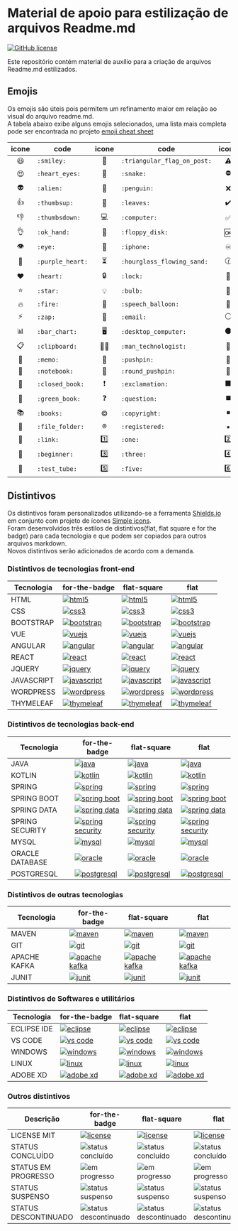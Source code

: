 # Material de apoio para estilização de arquivos Readme.md
<a href="https://unlicense.org/" target="_blank"><img alt="GitHub license" src="https://img.shields.io/github/license/CastroFilipe/readme-resources"></a>  

Este repositório contém material de auxílio para a criação de arquivos Readme.md estilizados.  

<h2>Emojis</h2>

Os emojis são úteis pois permitem um refinamento maior em relação ao visual do arquivo readme.md.  
A tabela abaixo exibe alguns emojis selecionados, uma lista mais completa pode ser encontrada no projeto [emoji cheat sheet](https://github.com/ikatyang/emoji-cheat-sheet)

| icone | code | icone | code | icone | code |
| :-: | - | :-: | - | :-: | - |
| :smiley: | `:smiley:` | :triangular_flag_on_post: | `:triangular_flag_on_post:` | :warning: | `:warning:` |
| :heart_eyes: | `:heart_eyes:` | :snake: | `:snake:` | :no_entry: | `:no_entry:` |
| :alien: | `:alien:` | :penguin: | `:penguin:` | :x: | `:x:` |
| :thumbsup: | `:thumbsup:` | :leaves: | `:leaves:` | :heavy_check_mark: | `:heavy_check_mark:` |
| :thumbsdown: | `:thumbsdown:` | :computer: | `:computer:` | :white_check_mark: | `:white_check_mark:` |
| :ok_hand: | `:ok_hand:` | :floppy_disk: | `:floppy_disk:` | :ok: | `:ok:` |
| :eye: | `:eye:` | :iphone: | `:iphone:` | :infinity: | `:infinity:` |
| :purple_heart: | `:purple_heart:` | :hourglass_flowing_sand: | `:hourglass_flowing_sand:` | :clock130: | `:clock130:` |
| :heart: | `:heart:` | :lock: | `:lock:` | :key: | `:key:` |
| :star:  | `:star:` | :bulb: | `:bulb:` | :red_circle: | `:red_circle:` |
| :fire:  | `:fire: ` | :speech_balloon:  | `:speech_balloon: ` | :large_blue_circle:  | `:large_blue_circle: ` |
| :zap: | `:zap:` | :email: | `:email:` | :white_circle: | `:white_circle:` |
| :bar_chart: | `:bar_chart:` | :desktop_computer:   | `:desktop_computer: ` | :black_circle: | `:black_circle:` |
| :clipboard: | `:clipboard:` |  :man_technologist:  | `:man_technologist:` | :large_blue_diamond: | `:large_blue_diamond:` |
| :memo: | `:memo:` |  :pushpin: | `:pushpin:` | :small_orange_diamond: | `:small_orange_diamond:` |
| :notebook: | `:notebook:` | :round_pushpin: | `:round_pushpin:` | :large_orange_diamond: | `:large_orange_diamond:` |
| :closed_book: | `:closed_book:` | :exclamation: | `:exclamation:` | :black_large_square: | `:black_large_square:` |
| :green_book: | `:green_book:` | :question: | `:question:` | :black_medium_square: | `:black_medium_square:` |
| :books: | `:books:` | :copyright: | `:copyright:` | :black_medium_small_square: | `:black_medium_small_square:` |
| :file_folder: | `:file_folder:` | :registered: | `:registered:` | :black_small_square: | `:black_small_square:` |
| :link: | `:link:` | :one: | `:one:` | :two: | `:two:` |
| :beginner: | `:beginner:` | :three: | `:three:` | :four: | `:four:` |
| :test_tube: | `:test_tube:` | :five: | `:five:` | :six: | `:six:` |

<h2>Distintivos</h2>

Os distintivos foram personalizados utilizando-se a ferramenta [Shields.io](https://shields.io/) em conjunto com projeto de ícones [Simple icons](https://simpleicons.org/).  
Foram desenvolvidos três estilos de distintivos(flat, flat square e for the badge) para cada tecnologia e que podem ser copiados para outros arquivos markdown.  
Novos distintivos serão adicionados de acordo com a demanda.

<h3>Distintivos de tecnologias front-end</h3>

<!--Início tecnologias front-end-->
<table>
    <thead>
        <tr>
            <th>Tecnologia</th>
            <th>for-the-badge</th>
            <th>flat-square</th>
            <th>flat</th>
        </tr>
    </thead>
    <tbody>
        <tr>
            <td valign="middle">
                HTML
            </td>
            <td valign="middle">
                <a href="https://www.w3.org/standards/webdesign/htmlcss" target="_blank"><img
                        src="https://img.shields.io/badge/HTML-MARKUP-brown?style=for-the-badge&logo=html5"
                        alt="html5"></a>
            </td>
            <td valign="middle">
                <a href="https://www.w3.org/standards/webdesign/htmlcss" target="_blank"><img
                        src="https://img.shields.io/badge/HTML-MARKUP-brown?style=flat-square&logo=html5"
                        alt="html5"></a>
            </td>
            <td valign="middle">
                <a href="https://www.w3.org/standards/webdesign/htmlcss" target="_blank"><img
                        src="https://img.shields.io/badge/HTML-MARKUP-brown?style=flat&logo=html5" alt="html5"></a>
            </td>
        </tr>
        <tr></tr>
        <tr>
            <td valign="middle">
                CSS
            </td>
            <td valign="middle">
                <a href="https://www.w3.org/standards/webdesign/htmlcss" target="_blank"><img
                        src="https://img.shields.io/badge/CSS-STYLE-blue?style=for-the-badge&logo=css3" alt="css3"></a>
            </td>
            <td valign="middle">
                <a href="https://www.w3.org/standards/webdesign/htmlcss" target="_blank"><img
                        src="https://img.shields.io/badge/CSS-STYLE-blue?style=flat-square&logo=css3" alt="css3"></a>
            </td>
            <td valign="middle">
                <a href="https://www.w3.org/standards/webdesign/htmlcss" target="_blank"><img
                        src="https://img.shields.io/badge/CSS-STYLE-blue?style=flat&logo=css3" alt="css3"></a>
            </td>
        </tr>
        <tr></tr>
        <tr>
            <td valign="middle">
                BOOTSTRAP
            </td>
            <td valign="middle">
                <a href="https://getbootstrap.com/" target="_blank"><img
                        src="https://img.shields.io/badge/BOOTSTRAP-CSS%20FRAMEWORK-6c37b8?style=for-the-badge&logo=bootstrap"
                        alt="bootstrap"></a>
            </td>
            <td valign="middle">
                <a href="https://getbootstrap.com/" target="_blank"><img
                        src="https://img.shields.io/badge/BOOTSTRAP-CSS%20FRAMEWORK-6c37b8?style=flat-square&logo=bootstrap"
                        alt="bootstrap"></a>
            </td>
            <td valign="middle">
                <a href="https://getbootstrap.com/" target="_blank"><img
                        src="https://img.shields.io/badge/BOOTSTRAP-CSS%20FRAMEWORK-6c37b8?style=flat&logo=bootstrap"
                        alt="bootstrap"></a>
            </td>
        </tr>
        <tr></tr>
        <tr>
            <td valign="middle">
                VUE
            </td>
            <td valign="middle">
                <a href="https://vuejs.org/" target="_blank"><img
                        src="https://img.shields.io/badge/VUE-FRAMEWORK-3fba84?style=for-the-badge&logo=vue.js"
                        alt="vuejs"></a>
            </td>
            <td valign="middle">
                <a href="https://vuejs.org/" target="_blank"><img
                        src="https://img.shields.io/badge/VUE-FRAMEWORK-3fba84?style=flat-square&logo=vue.js"
                        alt="vuejs"></a>
            </td>
            <td valign="middle">
                <a href="https://vuejs.org/" target="_blank"><img
                        src="https://img.shields.io/badge/VUE-FRAMEWORK-3fba84?style=flat&logo=vue.js" alt="vuejs"></a>
            </td>
        </tr>
        <tr></tr>
        <tr>
            <td valign="middle">
                ANGULAR
            </td>
            <td valign="middle">
                <a href="https://angular.io/" target="_blank"><img
                        src="https://img.shields.io/badge/ANGULAR-FRAMEWORK-dd0031?style=for-the-badge&logo=angular"
                        alt="angular"></a>
            </td>
            <td valign="middle">
                <a href="https://angular.io/" target="_blank"><img
                        src="https://img.shields.io/badge/ANGULAR-FRAMEWORK-dd0031?style=flat-square&logo=angular"
                        alt="angular"></a>
            </td>
            <td valign="middle">
                <a href="https://angular.io/" target="_blank"><img
                        src="https://img.shields.io/badge/ANGULAR-FRAMEWORK-dd0031?style=flat&logo=angular"
                        alt="angular"></a>
            </td>
        </tr>
        <tr></tr>
        <tr>
            <td valign="middle">
                REACT
            </td>
            <td valign="middle">
                <a href="https://reactjs.org/" target="_blank"><img
                        src="https://img.shields.io/badge/REACT-JS%20LIBRARY-59afc5?style=for-the-badge&logo=react"
                        alt="react"></a>
            </td>
            <td valign="middle">
                <a href="https://reactjs.org/" target="_blank"><img
                        src="https://img.shields.io/badge/REACT-JS%20LIBRARY-59afc5?style=flat-square&logo=react"
                        alt="react"></a>
            </td>
            <td valign="middle">
                <a href="https://reactjs.org/" target="_blank"><img
                        src="https://img.shields.io/badge/REACT-JS%20LIBRARY-59afc5?style=flat&logo=react"
                        alt="react"></a>
            </td>
        </tr>
        <tr></tr>
        <tr>
            <td valign="middle">
                JQUERY
            </td>
            <td valign="middle">
                <a href="https://jquery.com/" target="_blank"><img
                        src="http://img.shields.io/badge/JQUERY-JS%20LIBRARY-0b0b58?style=for-the-badge&logo=jquery"
                        alt="jquery"></a>
            </td>
            <td valign="middle">
                <a href="https://jquery.com/" target="_blank"><img
                        src="http://img.shields.io/badge/JQUERY-JS%20LIBRARY-0b0b58?style=flat-square&logo=jquery"
                        alt="jquery"></a>
            </td>
            <td valign="middle">
                <a href="https://jquery.com/" target="_blank"><img
                        src="http://img.shields.io/badge/JQUERY-JS%20LIBRARY-0b0b58?style=flat&logo=jquery"
                        alt="jquery"></a>
            </td>
        </tr>
        <tr></tr>
        <tr>
            <td valign="middle">
                JAVASCRIPT
            </td>
            <td valign="middle">
                <a href="https://developer.mozilla.org/pt-BR/docs/Web/JavaScript" target="_blank"><img
                        src="https://img.shields.io/badge/JAVASCRIPT-PROGRAMMING-dbc412?style=for-the-badge&logo=javascript"
                        alt="javascript"></a>
            </td>
            <td valign="middle">
                <a href="https://developer.mozilla.org/pt-BR/docs/Web/JavaScript" target="_blank"><img
                        src="https://img.shields.io/badge/JAVASCRIPT-PROGRAMMING-dbc412?style=flat-square&logo=javascript"
                        alt="javascript"></a>
            </td>
            <td valign="middle">
                <a href="https://developer.mozilla.org/pt-BR/docs/Web/JavaScript" target="_blank"><img
                        src="https://img.shields.io/badge/JAVASCRIPT-PROGRAMMING-dbc412?style=flat&logo=javascript"
                        alt="javascript"></a>
            </td>
        </tr>
        <tr></tr>
        <tr>
            <td valign="middle">
                WORDPRESS
            </td>
            <td valign="middle">
                <a href="https://wordpress.com/" target="_blank"><img
                        src="https://img.shields.io/badge/WORDPRESS-TOOLS-f7941e?style=for-the-badge&logo=wordpress"
                        alt="wordpress"></a>
            </td>
            <td valign="middle">
                <a href="https://wordpress.com/" target="_blank"><img
                        src="https://img.shields.io/badge/WORDPRESS-TOOLS-f7941e?style=flat-square&logo=wordpress"
                        alt="wordpress"></a>
            </td>
            <td valign="middle">
                <a href="https://wordpress.com/" target="_blank"><img
                        src="https://img.shields.io/badge/WORDPRESS-TOOLS-f7941e?style=flat&logo=wordpress"
                        alt="wordpress"></a>
            </td>
        </tr>
        <tr></tr>
        <tr>
            <td valign="middle">
                THYMELEAF
            </td>
            <td valign="middle">
                <a href="https://www.thymeleaf.org/" target="_blank"><img
                        src="https://img.shields.io/badge/THYMELEAF-TEMPLATE%20ENGINE-005f0f?style=for-the-badge"
                        alt="thymeleaf"></a>
            </td>
            <td valign="middle">
                <a href="https://www.thymeleaf.org/" target="_blank"><img
                        src="https://img.shields.io/badge/THYMELEAF-TEMPLATE%20ENGINE-005f0f?style=flat-square"
                        alt="thymeleaf"></a>
            </td>
            <td valign="middle">
                <a href="https://www.thymeleaf.org/" target="_blank"><img
                        src="https://img.shields.io/badge/THYMELEAF-TEMPLATE%20ENGINE-005f0f?style=flat"
                        alt="thymeleaf"></a>
            </td>
        </tr>
        <tr></tr>
    </tbody>
</table>
<!--Fim tecnologias front-end-->

<h3>Distintivos de tecnologias back-end</h3>

<!--Início tecnologias back-end-->
<table>
    <thead>
        <tr>
            <th>Tecnologia</th>
            <th>for-the-badge</th>
            <th>flat-square</th>
            <th>flat</th>
        </tr>
    </thead>
    <tbody>
        <tr>
            <td valign="middle">
                JAVA
            </td>
            <td valign="middle">
                <a href="https://www.java.com/" target="_blank"><img
                        src="https://img.shields.io/badge/JAVA-PROGRAMMING-c52727?style=for-the-badge&logo=java"
                        alt="java"></a>
            </td>
            <td valign="middle">
                <a href="https://www.java.com/" target="_blank"><img
                        src="https://img.shields.io/badge/JAVA-PROGRAMMING-c52727?style=flat-square&logo=java"
                        alt="java"></a>
            </td>
            <td valign="middle">
                <a href="https://www.java.com/" target="_blank"><img
                        src="https://img.shields.io/badge/JAVA-PROGRAMMING-c52727?style=flat&logo=java" alt="java"></a>
            </td>
        </tr>
        <tr></tr>
        <tr>
            <td valign="middle">
                KOTLIN
            </td>
            <td valign="middle">
                <a href="https://kotlinlang.org/" target="_blank"><img
                        src="https://img.shields.io/badge/KOTLIN-PROGRAMMING-0096d9?style=for-the-badge&logo=kotlin"
                        alt="kotlin"></a>
            </td>
            <td valign="middle">
                <a href="https://kotlinlang.org/" target="_blank"><img
                        src="https://img.shields.io/badge/KOTLIN-PROGRAMMING-0096d9?style=flat-square&logo=kotlin"
                        alt="kotlin"></a>
            </td>
            <td valign="middle">
                <a href="https://kotlinlang.org/" target="_blank"><img
                        src="https://img.shields.io/badge/KOTLIN-PROGRAMMING-0096d9?style=flat&logo=kotlin" alt="kotlin"></a>
            </td>
        </tr>
        <tr></tr>
        <tr>
            <td valign="middle">
                SPRING
            </td>
            <td valign="middle">
                <a href="https://spring.io/projects/spring-framework" target="_blank"><img
                        src="https://img.shields.io/badge/SPRING-FRAMEWORK-6cb33e?style=for-the-badge&logo=spring"
                        alt="spring"></a>
            </td>
            <td valign="middle">
                <a href="https://spring.io/projects/spring-framework" target="_blank"><img
                        src="https://img.shields.io/badge/SPRING-FRAMEWORK-6cb33e?style=flat-square&logo=spring"
                        alt="spring"></a>
            </td>
            <td valign="middle">
                <a href="https://spring.io/projects/spring-framework" target="_blank"><img
                        src="https://img.shields.io/badge/SPRING-FRAMEWORK-6cb33e?style=flat&logo=spring"
                        alt="spring"></a>
            </td>
        </tr>
        <tr></tr>
        <tr>
            <td valign="middle">
                SPRING BOOT
            </td>
            <td valign="middle">
                <a href="https://spring.io/projects/spring-boot" target="_blank"><img
                        src="https://img.shields.io/badge/SPRING%20BOOT-FRAMEWORK-6cb33e?style=for-the-badge&logo=spring"
                        alt="spring boot"></a>
            </td>
            <td valign="middle">
                <a href="https://spring.io/projects/spring-boot" target="_blank"><img
                        src="https://img.shields.io/badge/SPRING%20BOOT-FRAMEWORK-6cb33e?style=flat-square&logo=spring"
                        alt="spring boot"></a>
            </td>
            <td valign="middle">
                <a href="https://spring.io/projects/spring-boot" target="_blank"><img
                        src="https://img.shields.io/badge/SPRING%20BOOT-FRAMEWORK-6cb33e?style=flat&logo=spring"
                        alt="spring boot"></a>
            </td>
        </tr>
        <tr></tr>
        <tr>
            <td valign="middle">
                SPRING DATA
            </td>
            <td valign="middle">
                <a href="https://spring.io/projects/spring-data" target="_blank"><img
                        src="https://img.shields.io/badge/SPRING%20DATA-FRAMEWORK-6cb33e?style=for-the-badge&logo=spring"
                        alt="spring data"></a>
            </td>
            <td valign="middle">
                <a href="https://spring.io/projects/spring-data" target="_blank"><img
                        src="https://img.shields.io/badge/SPRING%20DATA-FRAMEWORK-6cb33e?style=flat-square&logo=spring"
                        alt="spring data"></a>
            </td>
            <td valign="middle">
                <a href="https://spring.io/projects/spring-data" target="_blank"><img
                        src="https://img.shields.io/badge/SPRING%20DATA-FRAMEWORK-6cb33e?style=flat&logo=spring"
                        alt="spring data"></a>
            </td>
        </tr>
        <tr></tr>
        <tr>
            <td valign="middle">
                SPRING SECURITY
            </td>
            <td valign="middle">
                <a href="https://spring.io/projects/spring-security" target="_blank"><img
                        src="https://img.shields.io/badge/SPRING%20SECURITY-FRAMEWORK-6cb33e?style=for-the-badge&logo=spring"
                        alt="spring security"></a>
            </td>
            <td valign="middle">
                <a href="https://spring.io/projects/spring-security" target="_blank"><img
                        src="https://img.shields.io/badge/SPRING%20SECURITY-FRAMEWORK-6cb33e?style=flat-square&logo=spring"
                        alt="spring security"></a>
            </td>
            <td valign="middle">
                <a href="https://spring.io/projects/spring-security" target="_blank"><img
                        src="https://img.shields.io/badge/SPRING%20SECURITY-FRAMEWORK-6cb33e?style=flat&logo=spring"
                        alt="spring security"></a>
            </td>
        </tr>
        <tr></tr>
        <tr>
            <td valign="middle">
                MYSQL
            </td>
            <td valign="middle">
                <a href="https://www.mysql.com/" target="_blank"><img
                        src="https://img.shields.io/badge/MYSQL-DATABASE-017089?style=for-the-badge&logo=mysql"
                        alt="mysql"></a>
            </td>
            <td valign="middle">
                <a href="https://www.mysql.com/" target="_blank"><img
                        src="https://img.shields.io/badge/MYSQL-DATABASE-017089?style=flat-square&logo=mysql"
                        alt="mysql"></a>
            </td>
            <td valign="middle">
                <a href="https://www.mysql.com/" target="_blank"><img
                        src="https://img.shields.io/badge/MYSQL-DATABASE-017089?style=flat&logo=mysql" alt="mysql"></a>
            </td>
        </tr>
        <tr></tr>
        <tr>
            <td valign="middle">
                ORACLE DATABASE
            </td>
            <td valign="middle">
                <a href="https://www.oracle.com/" target="_blank"><img
                        src="https://img.shields.io/badge/ORACLE-DATABASE-ee0101?style=for-the-badge&logo=oracle"
                        alt="oracle"></a>
            </td>
            <td valign="middle">
                <a href="https://www.oracle.com/" target="_blank"><img
                        src="https://img.shields.io/badge/ORACLE-DATABASE-ee0101?style=flat-square&logo=oracle"
                        alt="oracle"></a>
            </td>
            <td valign="middle">
                <a href="https://www.oracle.com/" target="_blank"><img
                        src="https://img.shields.io/badge/ORACLE-DATABASE-ee0101?style=flat&logo=oracle"
                        alt="oracle"></a>
            </td>
        </tr>
        <tr></tr>
        <tr>
            <td valign="middle">
                POSTGRESQL
            </td>
            <td valign="middle">
                <a href="https://www.postgresql.org/" target="_blank"><img
                        src="https://img.shields.io/badge/POSTGRESQL-DATABASE-336791?style=for-the-badge&logo=postgresql"
                        alt="postgresql"></a>
            </td>
            <td valign="middle">
                <a href="https://www.postgresql.org/" target="_blank"><img
                        src="https://img.shields.io/badge/POSTGRESQL-DATABASE-336791?style=flat-square&logo=postgresql"
                        alt="postgresql"></a>
            </td>
            <td valign="middle">
                <a href="https://www.postgresql.org/" target="_blank"><img
                        src="https://img.shields.io/badge/POSTGRESQL-DATABASE-336791?style=flat&logo=postgresql"
                        alt="postgresql"></a>
            </td>
        </tr>
        <tr></tr>
    </tbody>
</table>
<!--Fim tecnologias back-end-->

<h3>Distintivos de outras tecnologias</h3>

<!--Início outras tecnologias-->
<table>
    <thead>
        <tr>
            <th>Tecnologia</th>
            <th>for-the-badge</th>
            <th>flat-square</th>
            <th>flat</th>
        </tr>
    </thead>
    <tbody>
        <tr>
            <td valign="middle">
                MAVEN
            </td>
            <td valign="middle">
                <a href="https://maven.apache.org/" target="_blank"><img
                        src="https://img.shields.io/badge/MAVEN-BUILD%20AUTOMATION-a8194e?style=for-the-badge&logo=apache%20maven"
                        alt="maven"></a>
            </td>
            <td valign="middle">
                <a href="https://maven.apache.org/" target="_blank"><img
                        src="https://img.shields.io/badge/MAVEN-BUILD%20AUTOMATION-a8194e?style=flat-square&logo=apache%20maven"
                        alt="maven"></a>
            </td>
            <td valign="middle">
                <a href="https://maven.apache.org/" target="_blank"><img
                        src="https://img.shields.io/badge/MAVEN-BUILD%20AUTOMATION-a8194e?style=flat&logo=apache%20maven"
                        alt="maven"></a>
            </td>
        </tr>
        <tr></tr>
        <tr>
            <td valign="middle">
                GIT
            </td>
            <td valign="middle">
                <a href="https://git-scm.com/" target="_blank"><img
                        src="https://img.shields.io/badge/GIT-TOOLS-f15030?style=for-the-badge&logo=git" alt="git"></a>
            </td>
            <td valign="middle">
                <a href="https://git-scm.com/" target="_blank"><img
                        src="https://img.shields.io/badge/GIT-TOOLS-f15030?style=flat-square&logo=git" alt="git"></a>
            </td>
            <td valign="middle">
                <a href="https://git-scm.com/" target="_blank"><img
                        src="https://img.shields.io/badge/GIT-TOOLS-f15030?style=flat&logo=git" alt="git"></a>
            </td>
        </tr>
        <tr></tr>
        <tr>
            <td valign="middle">
                APACHE KAFKA
            </td>
            <td valign="middle">
                <a href="https://kafka.apache.org/" target="_blank"><img
                        src="https://img.shields.io/badge/APACHE%20KAFKA-TOOLS-333333?style=for-the-badge&logo=apache%20kafka"
                        alt="apache kafka"></a>
            </td>
            <td valign="middle">
                <a href="https://kafka.apache.org/" target="_blank"><img
                        src="https://img.shields.io/badge/APACHE%20KAFKA-TOOLS-333333?style=flat-square&logo=apache%20kafka"
                        alt="apache kafka"></a>
            </td>
            <td valign="middle">
                <a href="https://kafka.apache.org/" target="_blank"><img
                        src="https://img.shields.io/badge/APACHE%20KAFKA-TOOLS-333333?style=flat&logo=apache%20kafka"
                        alt="apache kafka"></a>
            </td>
        </tr>
        <tr></tr>
        <tr>
            <td valign="middle">
                JUNIT
            </td>
            <td valign="middle">
                <a href="https://junit.org/junit5/" target="_blank"><img
                        src="https://img.shields.io/badge/JUNIT-TESTING%20FRAMEWORK-dc524a?style=for-the-badge"
                        alt="junit"></a>
            </td>
            <td valign="middle">
                <a href="https://junit.org/junit5/" target="_blank"><img
                        src="https://img.shields.io/badge/JUNIT-TESTING%20FRAMEWORK-dc524a?style=flat-square"
                        alt="junit"></a>
            </td>
            <td valign="middle">
                <a href="https://junit.org/junit5/" target="_blank"><img
                        src="https://img.shields.io/badge/JUNIT-TESTING%20FRAMEWORK-dc524a?style=flat"
                        alt="junit"></a>
            </td>
        </tr>
        <tr></tr>
    </tbody>
</table>
<!--Fim outras tecnologias-->

<h3>Distintivos de Softwares e utilitários</h3>

<!--Início softwares e utilitários-->
<table>
    <thead>
        <tr>
            <th>Tecnologia</th>
            <th>for-the-badge</th>
            <th>flat-square</th>
            <th>flat</th>
        </tr>
    </thead>
    <tbody>
        <tr>
            <td valign="middle">
                ECLIPSE IDE
            </td>
            <td valign="middle">
                <a href="https://www.eclipse.org/ide/" target="_blank"><img
                        src="https://img.shields.io/badge/ECLIPSE%20IDE-TOOLS-f7941e?style=for-the-badge&logo=eclipse%20ide"
                        alt="eclipse"></a>
            </td>
            <td valign="middle">
                <a href="https://www.eclipse.org/ide/" target="_blank"><img
                        src="https://img.shields.io/badge/ECLIPSE%20IDE-TOOLS-f7941e?style=flat-square&logo=eclipse%20ide"
                        alt="eclipse"></a>
            </td>
            <td valign="middle">
                <a href="https://www.eclipse.org/ide/" target="_blank"><img
                        src="https://img.shields.io/badge/ECLIPSE%20IDE-TOOLS-f7941e?style=flat&logo=eclipse%20ide"
                        alt="eclipse"></a>
            </td>
        </tr>
        <tr></tr>
        <tr>
            <td valign="middle">
                VS CODE
            </td>
            <td valign="middle">
                <a href="https://code.visualstudio.com/" target="_blank"><img
                        src="https://img.shields.io/badge/CODE-TOOLS-5151d8?style=for-the-badge&logo=visual%20studio%20code"
                        alt="vs code"></a>
            </td>
            <td valign="middle">
                <a href="https://code.visualstudio.com/" target="_blank"><img
                        src="https://img.shields.io/badge/CODE-TOOLS-5151d8?style=flat-square&logo=visual%20studio%20code"
                        alt="vs code"></a>
            </td>
            <td valign="middle">
                <a href="https://code.visualstudio.com/" target="_blank"><img
                        src="https://img.shields.io/badge/CODE-TOOLS-5151d8?style=flat&logo=visual%20studio%20code"
                        alt="vs code"></a>
            </td>
        </tr>
        <tr></tr>
        <tr>
            <td valign="middle">
                WINDOWS
            </td>
            <td valign="middle">
                <a href="https://www.microsoft.com/en-us/windows" target="_blank"><img
                        src="https://img.shields.io/badge/WINDOWS-OS-2424be?style=for-the-badge&logo=windows"
                        alt="windows"></a>
            </td>
            <td valign="middle">
                <a href="https://www.microsoft.com/en-us/windows" target="_blank"><img
                        src="https://img.shields.io/badge/WINDOWS-OS-2424be?style=flat-square&logo=windows"
                        alt="windows"></a>
            </td>
            <td valign="middle">
                <a href="https://www.microsoft.com/en-us/windows" target="_blank"><img
                        src="https://img.shields.io/badge/WINDOWS-OS-2424be?style=flat&logo=windows" alt="windows"></a>
            </td>
        </tr>
        <tr></tr>
        <tr>
            <td valign="middle">
                LINUX
            </td>
            <td valign="middle">
                <a href="https://www.linuxfoundation.org/" target="_blank"><img
                        src="https://img.shields.io/badge/LINUX-OS-c27e3b?style=for-the-badge&logo=linux"
                        alt="linux"></a>
            </td>
            <td valign="middle">
                <a href="https://www.linuxfoundation.org/" target="_blank"><img
                        src="https://img.shields.io/badge/LINUX-OS-c27e3b?style=flat-square&logo=linux" alt="linux"></a>
            </td>
            <td valign="middle">
                <a href="https://www.linuxfoundation.org/" target="_blank"><img
                        src="https://img.shields.io/badge/LINUX-OS-c27e3b?style=flat&logo=linux" alt="linux"></a>
            </td>
        </tr>
        <tr></tr>
        <tr>
            <td valign="middle">
                ADOBE XD
            </td>
            <td valign="middle">
                <a href="https://www.adobe.com/br/products/xd.html" target="_blank"><img
                        src="https://img.shields.io/badge/XD-TOOLS-ff61f6?style=for-the-badge&logo=adobe%20xd"
                        alt="adobe xd"></a>
            </td>
            <td valign="middle">
                <a href="https://www.adobe.com/br/products/xd.html" target="_blank"><img
                        src="https://img.shields.io/badge/XD-TOOLS-ff61f6?style=flat-square&logo=adobe%20xd" alt="adobe xd"></a>
            </td>
            <td valign="middle">
                <a href="https://www.adobe.com/br/products/xd.html" target="_blank"><img
                        src="https://img.shields.io/badge/XD-TOOLS-ff61f6?style=flat&logo=adobe%20xd" alt="adobe xd"></a>
            </td>
        </tr>
        <tr></tr>
    </tbody>
</table>
<!--Fim softwares e utilitários-->

<h3>Outros distintivos</h3>

<!--Início Outros-->
<table>
    <thead>
        <tr>
            <th>Descrição</th>
            <th>for-the-badge</th>
            <th>flat-square</th>
            <th>flat</th>
        </tr>
    </thead>
    <tbody>
        <tr>
            <td valign="middle">
                LICENSE MIT
            </td>
            <td valign="middle">
                <a href="https://opensource.org/licenses/MIT" target="_blank"><img
                        src="https://img.shields.io/badge/LICENSE-MIT-blue?style=for-the-badge" alt="license"></a>
            </td>
            <td valign="middle">
                <a href="https://opensource.org/licenses/MIT" target="_blank"><img
                        src="https://img.shields.io/badge/LICENSE-MIT-blue?style=flat-square" alt="license"></a>
            </td>
            <td valign="middle">
                <a href="https://opensource.org/licenses/MIT" target="_blank"><img
                        src="https://img.shields.io/badge/LICENSE-MIT-blue?style=flat" alt="license"></a>
            </td>
        </tr>
        <tr></tr>
        <tr>
            <td valign="middle">
                STATUS CONCLUÍDO
            </td>
            <td valign="middle">
                <img src="https://img.shields.io/badge/STATUS-CONCLUÍDO-05a505?style=for-the-badge" alt="status concluído">
            </td>
            <td valign="middle">
                <img src="https://img.shields.io/badge/STATUS-CONCLUÍDO-05a505?style=flat-square" alt="status concluído">
            </td>
            <td valign="middle">
                <img src="https://img.shields.io/badge/STATUS-CONCLUÍDO-05a505?style=flat" alt="status concluído">
            </td>
        </tr>
        <tr></tr>
        <tr>
            <td valign="middle">
                STATUS EM PROGRESSO
            </td>
            <td valign="middle">
                <img src="https://img.shields.io/badge/STATUS-EM%20PROGRESSO-009178?style=for-the-badge" alt="em progresso">
            </td>
            <td valign="middle">
                <img src="https://img.shields.io/badge/STATUS-EM%20PROGRESSO-009178?style=flat-square" alt="em progresso">
            </td>
            <td valign="middle">
                <img src="https://img.shields.io/badge/STATUS-EM%20PROGRESSO-009178?style=flat" alt="em progresso">
            </td>
        </tr>
        <tr></tr>
        <tr>
            <td valign="middle">
                STATUS SUSPENSO
            </td>
            <td valign="middle">
                <img src="https://img.shields.io/badge/STATUS-SUSPENSO-ffa500?style=for-the-badge" alt="status suspenso">
            </td>
            <td valign="middle">
                <img src="https://img.shields.io/badge/STATUS-SUSPENSO-ffa500?style=flat-square" alt="status suspenso">
            </td>
            <td valign="middle">
                <img src="https://img.shields.io/badge/STATUS-SUSPENSO-ffa500?style=flat" alt="status suspenso">
            </td>
        </tr>
        <tr></tr>
        <tr>
            <td valign="middle">
                STATUS DESCONTINUADO
            </td>
            <td valign="middle">
                <img src="https://img.shields.io/badge/STATUS-DESCONTINUADO-af2222?style=for-the-badge" alt="status descontinuado">
            </td>
            <td valign="middle">
                <img src="https://img.shields.io/badge/STATUS-DESCONTINUADO-af2222?style=flat-square" alt="status descontinuado">
            </td>
            <td valign="middle">
                <img src="https://img.shields.io/badge/STATUS-DESCONTINUADO-af2222?style=flat" alt="status descontinuado">
            </td>
        </tr>
        <tr></tr>
    </tbody>
</table>
<!--Fim Outros-->
